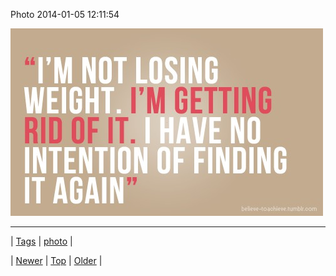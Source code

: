 <!--
title: Photo 2014-01-05 12
date: 2020-06-28T15:27:00.231Z
tags: photo
-->


Photo 2014-01-05 12:11:54

![](72313997094-0.jpg)

<!--BOTTOM-POST-NAVIGATION-->
---

| [Tags](tags.md) | [photo](tag-photo.md) |

| [Newer](72313493349.md) | [Top](index.md) | [Older](72323426280.md) |